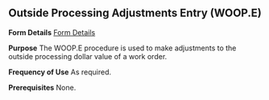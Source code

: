 ## Outside Processing Adjustments Entry (WOOP.E)
<PageHeader />

**Form Details**
[Form Details](../WOOP-E-1/README.md)

**Purpose**
The WOOP.E procedure is used to make adjustments to the outside processing
dollar value of a work order.

**Frequency of Use**
As required.

**Prerequisites**
None.

<badge text= "Version 8.10.57 " vertical="middle" />

<PageFooter />
